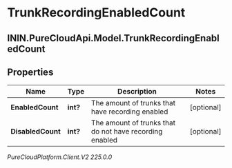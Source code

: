 # TrunkRecordingEnabledCount

## ININ.PureCloudApi.Model.TrunkRecordingEnabledCount

## Properties

|Name | Type | Description | Notes|
|------------ | ------------- | ------------- | -------------|
| **EnabledCount** | **int?** | The amount of trunks that have recording enabled | [optional] |
| **DisabledCount** | **int?** | The amount of trunks that do not have recording enabled | [optional] |



_PureCloudPlatform.Client.V2 225.0.0_
